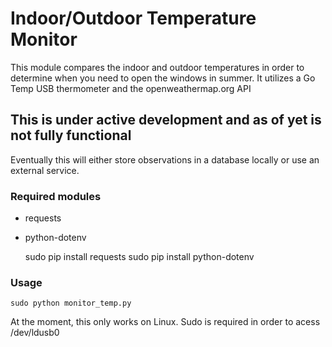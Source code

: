 # Indoor/Outdoor Temperature Monitor
This module compares the indoor and outdoor temperatures in order to determine when you need to open the windows
in summer. It utilizes a Go Temp USB thermometer and the openweathermap.org API

## This is under active development and as of yet is not fully functional
Eventually this will either store observations in a database locally or use an external service.

### Required modules
* requests
* python-dotenv


    sudo pip install requests
    sudo pip install python-dotenv


### Usage
    sudo python monitor_temp.py


At the moment, this only works on Linux. Sudo is required in order to acess /dev/ldusb0




